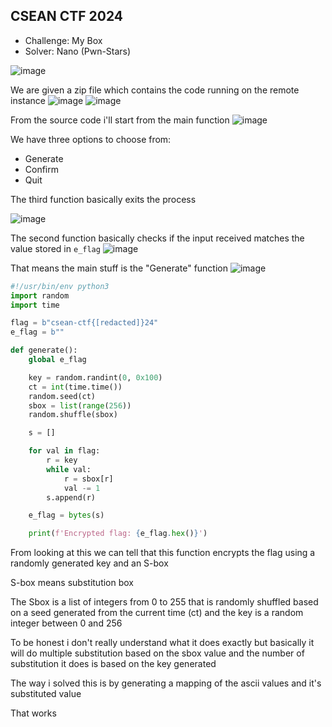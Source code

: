 ## CSEAN CTF 2024

  - Challenge: My Box
  - Solver: Nano (Pwn-Stars)


![image](https://github.com/user-attachments/assets/b1363983-5010-45ea-966c-ee1a6a6af935)

We are given a zip file which contains the code running on the remote instance
![image](https://github.com/user-attachments/assets/db7bf13c-0059-41b3-8019-c5cbaf0bdbad)
![image](https://github.com/user-attachments/assets/6438ec4e-aea4-46e6-9d4b-2f58eac67e2f)

From the source code i'll start from the main function
![image](https://github.com/user-attachments/assets/ebdc8fb1-ebf3-44c1-9bd0-26478993393d)

We have three options to choose from:
- Generate
- Confirm
- Quit

The third function basically exits the process

![image](https://github.com/user-attachments/assets/bbf8ad00-a20c-4025-97e1-3e7426f48c42)

The second function basically checks if the input received matches the value stored in `e_flag`
![image](https://github.com/user-attachments/assets/997bb0f6-c124-4be7-b466-38caeb4e340b)

That means the main stuff is the "Generate" function
![image](https://github.com/user-attachments/assets/4ac2c877-dae3-4823-91aa-1104385de0a1)

```python
#!/usr/bin/env python3
import random
import time

flag = b"csean-ctf{[redacted]}24"
e_flag = b""

def generate():
    global e_flag

    key = random.randint(0, 0x100)
    ct = int(time.time())
    random.seed(ct)
    sbox = list(range(256))
    random.shuffle(sbox)

    s = []

    for val in flag:
        r = key
        while val:
            r = sbox[r]
            val -= 1
        s.append(r)

    e_flag = bytes(s)

    print(f'Encrypted flag: {e_flag.hex()}')
```

From looking at this we can tell that this function encrypts the flag using a randomly generated key and an S-box

S-box means substitution box

The Sbox is a list of integers from 0 to 255 that is randomly shuffled based on a seed generated from the current time (ct) and the key is a random integer between 0 and 256

To be honest i don't really understand what it does exactly but basically it will do multiple substitution based on the sbox value and the number of substitution it does is based on the key generated

The way i solved this is by generating a mapping of the ascii values and it's substituted value

That works 


